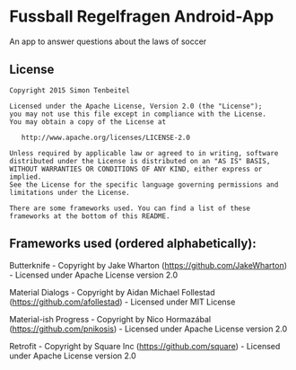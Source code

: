 # Fussball Regelfragen Android-App
An app to answer questions about the laws of soccer

License
-------

    Copyright 2015 Simon Tenbeitel

    Licensed under the Apache License, Version 2.0 (the "License");
	you may not use this file except in compliance with the License.
	You may obtain a copy of the License at

	   http://www.apache.org/licenses/LICENSE-2.0

	Unless required by applicable law or agreed to in writing, software
	distributed under the License is distributed on an "AS IS" BASIS,
	WITHOUT WARRANTIES OR CONDITIONS OF ANY KIND, either express or implied.
	See the License for the specific language governing permissions and
	limitations under the License.
	
	There are some frameworks used. You can find a list of these
	frameworks at the bottom of this README.

## Frameworks used (ordered alphabetically):
Butterknife - Copyright by Jake Wharton (https://github.com/JakeWharton) - Licensed under Apache License version 2.0

Material Dialogs - Copyright by Aidan Michael Follestad (https://github.com/afollestad) - Licensed under MIT License

Material-ish Progress - Copyright by Nico Hormazábal (https://github.com/pnikosis) - Licensed under Apache License version 2.0

Retrofit - Copyright by Square Inc (https://github.com/square) - Licensed under Apache License version 2.0